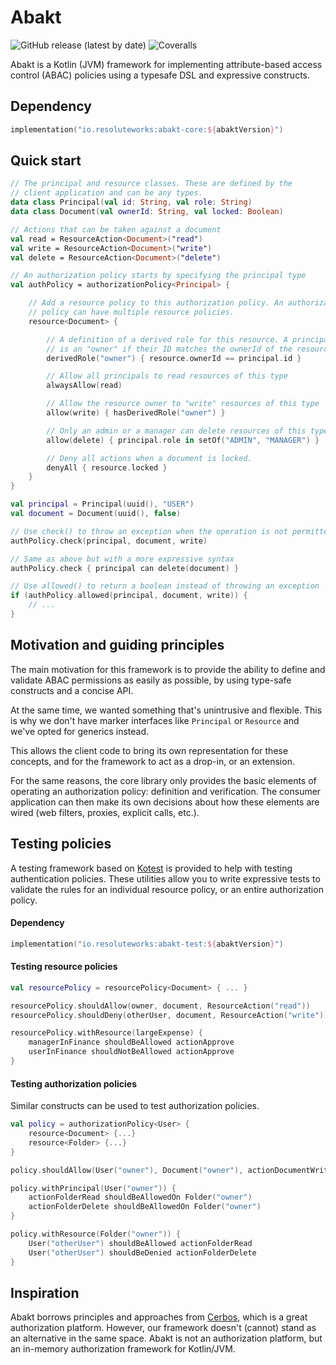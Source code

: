 # Abakt
![GitHub release (latest by date)](https://img.shields.io/github/v/release/resoluteworks/abakt)
![Coveralls](https://img.shields.io/coverallsCoverage/github/resoluteworks/abakt)

Abakt is a Kotlin (JVM) framework for implementing attribute-based access control (ABAC) policies
using a typesafe DSL and expressive constructs.

## Dependency
```kotlin
implementation("io.resoluteworks:abakt-core:${abaktVersion}")
```

## Quick start

```kotlin
// The principal and resource classes. These are defined by the
// client application and can be any types.
data class Principal(val id: String, val role: String)
data class Document(val ownerId: String, val locked: Boolean)

// Actions that can be taken against a document
val read = ResourceAction<Document>("read")
val write = ResourceAction<Document>("write")
val delete = ResourceAction<Document>("delete")

// An authorization policy starts by specifying the principal type
val authPolicy = authorizationPolicy<Principal> {

    // Add a resource policy to this authorization policy. An authorization
    // policy can have multiple resource policies.
    resource<Document> {

        // A definition of a derived role for this resource. A principal
        // is an "owner" if their ID matches the ownerId of the resource.
        derivedRole("owner") { resource.ownerId == principal.id }

        // Allow all principals to read resources of this type
        alwaysAllow(read)

        // Allow the resource owner to "write" resources of this type
        allow(write) { hasDerivedRole("owner") }

        // Only an admin or a manager can delete resources of this type
        allow(delete) { principal.role in setOf("ADMIN", "MANAGER") }

        // Deny all actions when a document is locked.
        denyAll { resource.locked }
    }
}

val principal = Principal(uuid(), "USER")
val document = Document(uuid(), false)

// Use check() to throw an exception when the operation is not permitted
authPolicy.check(principal, document, write)

// Same as above but with a more expressive syntax
authPolicy.check { principal can delete(document) }

// Use allowed() to return a boolean instead of throwing an exception
if (authPolicy.allowed(principal, document, write)) {
    // ...
}
```

## Motivation and guiding principles
The main motivation for this framework is to provide the ability to define and validate ABAC
permissions as easily as possible, by using type-safe constructs and a concise API.

At the same time, we wanted something that's unintrusive and flexible. This is why we don't have
marker interfaces like `Principal` or `Resource` and we've opted for generics instead.

This allows the client code to bring its own representation for these concepts, and for the
framework to act as a drop-in, or an extension.

For the same reasons, the core library only provides the basic elements of operating an authorization
policy: definition and verification. The consumer application can then make its own decisions about
how these elements are wired (web filters, proxies, explicit calls, etc.).

## Testing policies
A testing framework based on [Kotest](https://kotest.io/) is provided to help with testing
authentication policies. These utilities allow you to write expressive tests to validate
the rules for an individual resource policy, or an entire authorization policy.

#### Dependency
```kotlin
implementation("io.resoluteworks:abakt-test:${abaktVersion}")
```

#### Testing resource policies
```kotlin
val resourcePolicy = resourcePolicy<Document> { ... }

resourcePolicy.shouldAllow(owner, document, ResourceAction("read"))
resourcePolicy.shouldDeny(otherUser, document, ResourceAction("write"))

resourcePolicy.withResource(largeExpense) {
    managerInFinance shouldBeAllowed actionApprove
    userInFinance shouldNotBeAllowed actionApprove
}
```

#### Testing authorization policies
Similar constructs can be used to test authorization policies.
```kotlin
val policy = authorizationPolicy<User> {
    resource<Document> {...}
    resource<Folder> {...}
}

policy.shouldAllow(User("owner"), Document("owner"), actionDocumentWrite)

policy.withPrincipal(User("owner")) {
    actionFolderRead shouldBeAllowedOn Folder("owner")
    actionFolderDelete shouldBeAllowedOn Folder("owner")
}

policy.withResource(Folder("owner")) {
    User("otherUser") shouldBeAllowed actionFolderRead
    User("otherUser") shouldBeDenied actionFolderDelete
}
```

## Inspiration
Abakt borrows principles and approaches from [Cerbos](https://www.cerbos.dev/), which is a great
authorization platform. However, our framework doesn't (cannot) stand as an alternative in the same space. Abakt is not an authorization platform, but an in-memory
authorization framework for Kotlin/JVM.
